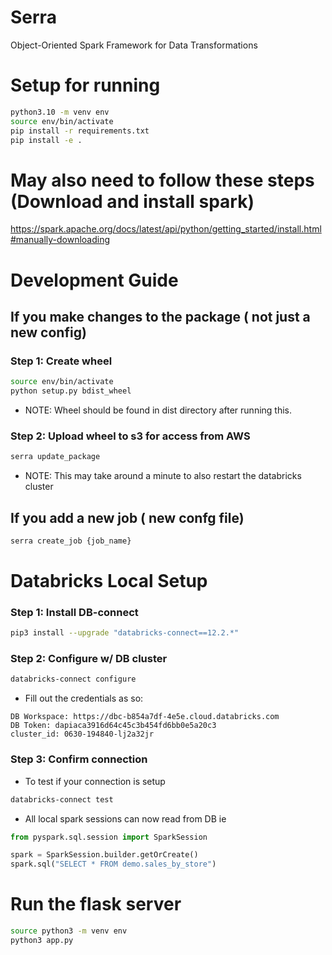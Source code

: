# Serra
Object-Oriented Spark Framework for Data Transformations

# Setup for running

```bash
python3.10 -m venv env
source env/bin/activate
pip install -r requirements.txt
pip install -e .
```

# May also need to follow these steps (Download and install spark)
https://spark.apache.org/docs/latest/api/python/getting_started/install.html#manually-downloading

# Development Guide

## If you make changes to the package ( not just a new config)

### Step 1: Create wheel
```bash
source env/bin/activate
python setup.py bdist_wheel
```
* NOTE: Wheel should be found in dist directory after running this.

### Step 2: Upload wheel to s3 for access from AWS
```bash
serra update_package
```
* NOTE: This may take around a minute to also restart the databricks cluster

## If you add a new job ( new confg file)
```bash
serra create_job {job_name}
```

# Databricks Local Setup

### Step 1: Install DB-connect
```bash
pip3 install --upgrade "databricks-connect==12.2.*"
```

### Step 2: Configure w/ DB cluster
```bash
databricks-connect configure
```
* Fill out the credentials as so:
```
DB Workspace: https://dbc-b854a7df-4e5e.cloud.databricks.com
DB Token: dapiaca3916d64c45c3b454fd6bb0e5a20c3
cluster_id: 0630-194840-lj2a32jr
```

### Step 3: Confirm connection
* To test if your connection is setup
```bash
databricks-connect test
```

* All local spark sessions can now read from DB ie
```python
from pyspark.sql.session import SparkSession

spark = SparkSession.builder.getOrCreate()
spark.sql("SELECT * FROM demo.sales_by_store")
```


# Run the flask server
```bash
source python3 -m venv env
python3 app.py
```